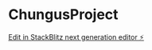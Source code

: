# ChungusProject

[Edit in StackBlitz next generation editor ⚡️](https://stackblitz.com/~/github.com/Alexwantsgelato/ChungusProject)